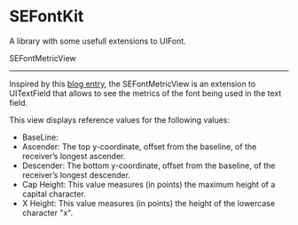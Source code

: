SEFontKit
=============

A library with some usefull extensions to UIFont.

SEFontMetricView
________________

Inspired by this [blog entry](http://www.cocoanetics.com/2010/02/understanding-uifont/), the SEFontMetricView is an extension to UITextField that allows to see the metrics of the font being used in the text field.

This view displays reference values for the following values:

- BaseLine:
- Ascender: The top y-coordinate, offset from the baseline, of the receiver’s longest ascender.
- Descender: The bottom y-coordinate, offset from the baseline, of the receiver’s longest descender.
- Cap Height: This value measures (in points) the maximum height of a capital character.
- X Height: This value measures (in points) the height of the lowercase character "x".

